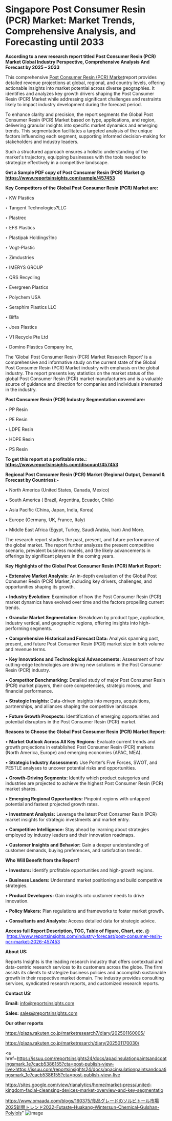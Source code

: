 # Singapore Post Consumer Resin  (PCR) Market: Market Trends, Comprehensive Analysis, and Forecasting until 2033

<strong>According to a new research report titled Post Consumer Resin  (PCR) Market Global Industry Perspective, Comprehensive Analysis And Forecast by 2025 – 2033</strong>

This comprehensive <a href=https://www.reportsinsights.com/sample/457453>Post Consumer Resin  (PCR) Market</a>report provides detailed revenue projections at global, regional, and country levels, offering actionable insights into market potential across diverse geographies. It identifies and analyzes key growth drivers shaping the Post Consumer Resin  (PCR) Market while addressing significant challenges and restraints likely to impact industry development during the forecast period.

To enhance clarity and precision, the report segments the Global Post Consumer Resin  (PCR) Market based on type, applications, and region, delivering granular insights into specific market dynamics and emerging trends. This segmentation facilitates a targeted analysis of the unique factors influencing each segment, supporting informed decision-making for stakeholders and industry leaders.

Such a structured approach ensures a holistic understanding of the market's trajectory, equipping businesses with the tools needed to strategize effectively in a competitive landscape.

<strong>Get a Sample PDF copy of Post Consumer Resin  (PCR) Market </strong><strong>@<a href=https://www.reportsinsights.com/sample/457453 style=color:#0000ff;> https://www.reportsinsights.com/sample/457453</a></strong></font>

<strong>Key Competitors of the Global Post Consumer Resin  (PCR) Market are:</strong>

‣ KW Plastics

‣ Tangent Technologies?LLC

‣ Plastrec

‣ EFS Plastics

‣ Plastipak Holdings?Inc

‣ Vogt-Plastic

‣ Zimdustries

‣ IMERYS GROUP

‣ QRS Recycling

‣ Evergreen Plastics

‣ Polychem USA

‣ Seraphim Plastics LLC

‣ Biffa

‣ Joes Plastics

‣ V1 Recycle Pte Ltd

‣ Domino Plastics Company Inc,

The ‘Global Post Consumer Resin  (PCR) Market Research Report’ is a comprehensive and informative study on the current state of the Global Post Consumer Resin  (PCR) Market industry with emphasis on the global industry. The report presents key statistics on the market status of the global Post Consumer Resin  (PCR) market manufacturers and is a valuable source of guidance and direction for companies and individuals interested in the industry.

<strong>Post Consumer Resin  (PCR) Industry Segmentation covered are:</strong>

‣ PP Resin

‣ PE Resin

‣ LDPE Resin

‣ HDPE Resin

‣ PS Resin

<strong>To get this report at a profitable rate.: <a href=https://www.reportsinsights.com/discount/457453 style=color:#0000ff;>https://www.reportsinsights.com/discount/457453</a></strong></font>

<strong>Regional Post Consumer Resin  (PCR) Market (Regional Output, Demand &amp; Forecast by Countries):-</strong>

• North America (United States, Canada, Mexico)

• South America ( Brazil, Argentina, Ecuador, Chile)

• Asia Pacific (China, Japan, India, Korea)

• Europe (Germany, UK, France, Italy)

• Middle East Africa (Egypt, Turkey, Saudi Arabia, Iran) And More.

The research report studies the past, present, and future performance of the global market. The report further analyzes the present competitive scenario, prevalent business models, and the likely advancements in offerings by significant players in the coming years.

<strong>Key Highlights of the Global Post Consumer Resin  (PCR) Market Report:</strong>

• <strong>Extensive Market Analysis:</strong> An in-depth evaluation of the Global Post Consumer Resin  (PCR) Market, including key drivers, challenges, and opportunities shaping its growth.

• <strong>Industry Evolution:</strong> Examination of how the Post Consumer Resin  (PCR) market dynamics have evolved over time and the factors propelling current trends.

• <strong>Granular Market Segmentation:</strong> Breakdown by product type, application, industry vertical, and geographic regions, offering insights into high-performing segments.

• <strong>Comprehensive Historical and Forecast Data:</strong> Analysis spanning past, present, and future Post Consumer Resin  (PCR) market size in both volume and revenue terms.

• <strong>Key Innovations and Technological Advancements:</strong> Assessment of how cutting-edge technologies are driving new solutions in the Post Consumer Resin  (PCR) industry.

• <strong>Competitor Benchmarking:</strong> Detailed study of major Post Consumer Resin  (PCR) market players, their core competencies, strategic moves, and financial performance.

• <strong>Strategic Insights:</strong> Data-driven insights into mergers, acquisitions, partnerships, and alliances shaping the competitive landscape.

• <strong>Future Growth Prospects:</strong> Identification of emerging opportunities and potential disruptors in the Post Consumer Resin  (PCR) market.

<strong>Reasons to Choose the Global Post Consumer Resin  (PCR) Market Report:</strong>

• <strong>Market Outlook Across All Key Regions:</strong> Evaluate current trends and growth projections in established Post Consumer Resin  (PCR) markets (North America, Europe) and emerging economies (APAC, MEA).

• <strong>Strategic Industry Assessment:</strong> Use Porter’s Five Forces, SWOT, and PESTLE analyses to uncover potential risks and opportunities.

• <strong>Growth-Driving Segments:</strong> Identify which product categories and industries are projected to achieve the highest Post Consumer Resin  (PCR) market shares.

• <strong>Emerging Regional Opportunities:</strong> Pinpoint regions with untapped potential and fastest projected growth rates.

• <strong>Investment Analysis:</strong> Leverage the latest Post Consumer Resin  (PCR) market insights for strategic investments and market entry.

• <strong>Competitive Intelligence:</strong> Stay ahead by learning about strategies employed by industry leaders and their innovation roadmaps.

• <strong>Customer Insights and Behavior:</strong> Gain a deeper understanding of customer demands, buying preferences, and satisfaction trends.

<strong>Who Will Benefit from the Report?</strong>

• <strong>Investors:</strong> Identify profitable opportunities and high-growth regions.

• <strong>Business Leaders:</strong> Understand market positioning and build competitive strategies.

• <strong>Product Developers:</strong> Gain insights into customer needs to drive innovation.

• <strong>Policy Makers:</strong> Plan regulations and frameworks to foster market growth.

• <strong>Consultants and Analysts:</strong> Access detailed data for strategic advice.
</ul>
<strong>Access full Report Description, TOC, Table of Figure, Chart, etc. </strong>@  <a href=https://www.reportsinsights.com/industry-forecast/post-consumer-resin-pcr-market-2026-457453 style=color:#0000ff;>https://www.reportsinsights.com/industry-forecast/post-consumer-resin-pcr-market-2026-457453</a></font>

<strong><strong>About US</strong>:</strong>

Reports Insights is the leading research industry that offers contextual and data-centric research services to its customers across the globe. The firm assists its clients to strategize business policies and accomplish sustainable growth in their respective market domain. The industry provides consulting services, syndicated research reports, and customized research reports.

<strong>Contact US:</strong>

<p class=""""><b>Email:</b> <a href=mailto:info@reportsinsights.com>info@reportsinsights.com</a></p>
<p class=""""><b>Sales:</b> <a href=mailto:sales@reportsinsights.com>sales@reportsinsights.com</a></p>

<strong>Our other reports</strong>

<a href=https://plaza.rakuten.co.jp/marketresearch7/diary/202501160005/>https://plaza.rakuten.co.jp/marketresearch7/diary/202501160005/</a>

<a href=https://plaza.rakuten.co.jp/marketresarch/diary/202501170030/>https://plaza.rakuten.co.jp/marketresarch/diary/202501170030/</a>

<a href=https://issuu.com/reportsinsights24/docs/apacinsulationpaintsandcoatingsmark_1e7cacb5386155?cta=post-publish-view-live>https://issuu.com/reportsinsights24/docs/apacinsulationpaintsandcoatingsmark_1e7cacb5386155?cta=post-publish-view-live</a>

<a href=https://sites.google.com/view/rianalytics/home/market-press/united-kingdom-facial-cleansing-devices-market-overview-and-key-segmentatio>https://sites.google.com/view/rianalytics/home/market-press/united-kingdom-facial-cleansing-devices-market-overview-and-key-segmentatio</a>

<a href=https://www.omaada.com/blogs/160375/食品グレードのソルビトール市場2025新興トレンド2032-Futaste-Huakang-Wintersun-Chemical-Gulshan-Polylols>https://www.omaada.com/blogs/160375/食品グレードのソルビトール市場2025新興トレンド2032-Futaste-Huakang-Wintersun-Chemical-Gulshan-Polylols</a>"
![image](https://github.com/user-attachments/assets/f869d554-9987-4a24-8a9a-dab9b9248e05)
